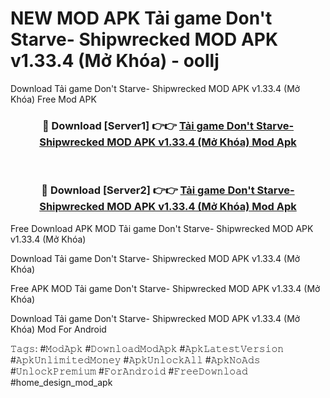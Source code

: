 # NEW MOD APK Tải game Don't Starve- Shipwrecked MOD APK v1.33.4 (Mở Khóa) - oollj
Download Tải game Don't Starve- Shipwrecked MOD APK v1.33.4 (Mở Khóa) Free Mod APK

<div align="center">
<h3>🔴 Download [Server1] 👉👉 <a href="https://apk-comot.site?title=Tải_game_Don't_Starve-_Shipwrecked_MOD_APK_v1.33.4_(Mở_Khóa)">Tải game Don't Starve- Shipwrecked MOD APK v1.33.4 (Mở Khóa) Mod Apk</a></h3><br>

<h3>🔴 Download [Server2] 👉👉 <a href="https://apk-comot.site?title=Tải_game_Don't_Starve-_Shipwrecked_MOD_APK_v1.33.4_(Mở_Khóa)">Tải game Don't Starve- Shipwrecked MOD APK v1.33.4 (Mở Khóa) Mod Apk</a></h3>
</div>


Free Download APK MOD Tải game Don't Starve- Shipwrecked MOD APK v1.33.4 (Mở Khóa)

Download Tải game Don't Starve- Shipwrecked MOD APK v1.33.4 (Mở Khóa) 

Free APK MOD Tải game Don't Starve- Shipwrecked MOD APK v1.33.4 (Mở Khóa) 

Download Tải game Don't Starve- Shipwrecked MOD APK v1.33.4 (Mở Khóa) Mod For Android

𝚃𝚊𝚐𝚜: #𝙼𝚘𝚍𝙰𝚙𝚔 #𝙳𝚘𝚠𝚗𝚕𝚘𝚊𝚍𝙼𝚘𝚍𝙰𝚙𝚔 #𝙰𝚙𝚔𝙻𝚊𝚝𝚎𝚜𝚝𝚅𝚎𝚛𝚜𝚒𝚘𝚗 #𝙰𝚙𝚔𝚄𝚗𝚕𝚒𝚖𝚒𝚝𝚎𝚍𝙼𝚘𝚗𝚎𝚢 #𝙰𝚙𝚔𝚄𝚗𝚕𝚘𝚌𝚔𝙰𝚕𝚕 #𝙰𝚙𝚔𝙽𝚘𝙰𝚍𝚜 #𝚄𝚗𝚕𝚘𝚌𝚔𝙿𝚛𝚎𝚖𝚒𝚞𝚖 #𝙵𝚘𝚛𝙰𝚗𝚍𝚛𝚘𝚒𝚍 #𝙵𝚛𝚎𝚎𝙳𝚘𝚠𝚗𝚕𝚘𝚊𝚍 #home_design_mod_apk